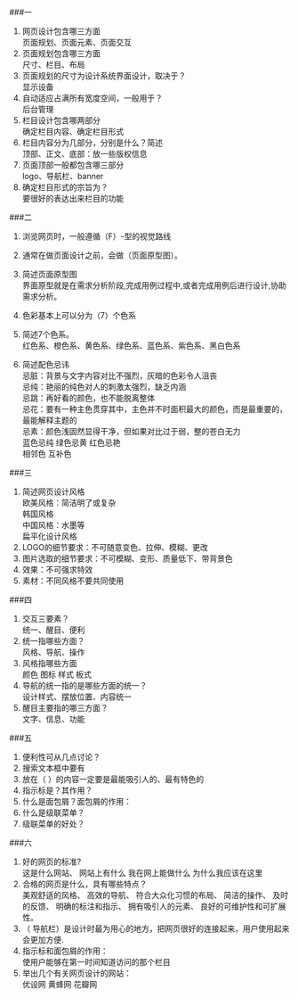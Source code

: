 ###一
1. 网页设计包含哪三方面  
页面规划、页面元素、页面交互
2. 页面规划包含哪三方面  
尺寸、栏目、布局
3. 页面规划的尺寸为设计系统界面设计，取决于？  
显示设备
4. 自动适应占满所有宽度空间，一般用于？  
后台管理
5. 栏目设计包含哪两部分  
确定栏目内容、确定栏目形式
6. 栏目内容分为几部分，分别是什么？简述  
顶部、正文、底部：放一些版权信息
7. 页面顶部一般都包含哪三部分  
logo、导航栏、banner
8. 确定栏目形式的宗旨为？  
要很好的表达出来栏目的功能

###二
1. 浏览网页时，一般遵循（F）-型的视觉路线  

2. 通常在做页面设计之前，会做（页面原型图）。
3. 简述页面原型图  
界面原型就是在需求分析阶段,完成用例过程中,或者完成用例后进行设计,协助需求分析。
4. 色彩基本上可以分为（7）个色系
5. 简述7个色系。  
红色系、橙色系、黄色系、绿色系、蓝色系、紫色系、黑白色系
6. 简述配色忌讳  
忌脏：背景与文字内容对比不强烈，灰暗的色彩令人沮丧  
忌纯：艳丽的纯色对人的刺激太强烈，缺乏内涵  
忌跳：再好看的颜色，也不能脱离整体  
忌花：要有一种主色贯穿其中，主色并不时面积最大的颜色，而是最重要的，最能解释主题的  
忌素：颜色浅固然显得干净，但如果对比过于弱，整的苍白无力  
蓝色忌纯 绿色忌黄 红色忌艳  
相邻色 互补色  

###三
1. 简述网页设计风格  
欧美风格：简洁明了或复杂   
韩国风格  
中国风格：水墨等  
 扁平化设计风格
2. LOGO的细节要求：不可随意变色、拉伸、模糊、更改
3. 图片选取的细节要求：不可模糊、变形、质量低下、带背景色
4. 效果：不可强求特效
5. 素材：不同风格不要共同使用

###四
1. 交互三要素？  
统一、醒目、便利
2. 统一指哪些方面？  
风格、导航、操作
3. 风格指哪些方面  
颜色 图标 样式 板式
4. 导航的统一指的是哪些方面的统一？  
设计样式、摆放位置、内容统一
5. 醒目主要指的哪三方面？  
文字、信息、功能

###五
1. 便利性可从几点讨论？
2. 搜索文本框中要有
3. 放在（ ）的内容一定要是最能吸引人的、最有特色的
4. 指示标是？其作用？
5. 什么是面包屑？面包屑的作用：
6. 什么是级联菜单？
7. 级联菜单的好处？

###六
1. 好的网页的标准?  
这是什么网站、
网站上有什么
我在网上能做什么
为什么我应该在这里
2. 合格的网页是什么，具有哪些特点？  
美观舒适的风格、
高效的导航、
符合大众化习惯的布局、
简洁的操作、
及时的反馈、
明确的标注和指示、
拥有吸引人的元素、
良好的可维护性和可扩展性。
3. （ 导航栏）是设计时最为用心的地方，把网页很好的连接起来，用户使用起来会更加方便.
4. 指示标和面包屑的作用：  
使用户能够在第一时间知道访问的那个栏目
5. 举出几个有关网页设计的网站：  
优设网
黄蜂网
花瓣网
